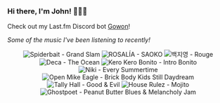 ### Hi there, I'm John! 🏄🏻‍♂️

Check out my Last.fm Discord bot [Gowon](http://gowon.ca)!

_Some of the music I've been listening to recently!_


<!-- lastfm -->
<p align="center"><img src="https://lastfm.freetls.fastly.net/i/u/64s/dcb6975bd0ed431dbbb12d6bab087042.jpg" title="Spiderbait - Grand Slam"> <img src="https://lastfm.freetls.fastly.net/i/u/64s/fb995a379736df879c6236ef5b475c7d.jpg" title="ROSALÍA - SAOKO"> <img src="https://lastfm.freetls.fastly.net/i/u/64s/c42d897adda8b6614f11f35fc6b1f755.png" title="백지영 - Rouge"> <img src="https://lastfm.freetls.fastly.net/i/u/64s/4fef811252ea431ec31d7e9a97c467ef.jpg" title="Deca - The Ocean"> <img src="https://lastfm.freetls.fastly.net/i/u/64s/1da55693cc6e1340d1d403b4a8c55680.png" title="Kero Kero Bonito - Intro Bonito"> <img src="https://lastfm.freetls.fastly.net/i/u/64s/9a837d0161b3e3ed611eca227dc74891.jpg" title="Niki - Every Summertime"> <img src="https://lastfm.freetls.fastly.net/i/u/64s/d1b97d6ecfb4613ab0b45f3835419c42.jpg" title="Open Mike Eagle - Brick Body Kids Still Daydream"> <img src="https://lastfm.freetls.fastly.net/i/u/64s/437855e88d00414f92807cf2ff7fd088.png" title="Tally Hall - Good & Evil"> <img src="https://lastfm.freetls.fastly.net/i/u/64s/cd8247e8c88e4213813023a6589e67fb.png" title="House Rulez - Mojito"> <img src="https://lastfm.freetls.fastly.net/i/u/64s/19230b0e0dde44e39ef89cb3f5c91641.png" title="Ghostpoet - Peanut Butter Blues & Melancholy Jam"> </p>

